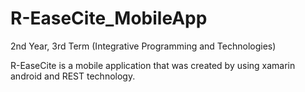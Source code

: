 # R-EaseCite_MobileApp

2nd Year, 3rd Term (Integrative Programming and Technologies)

R-EaseCite is a mobile application that was created by using xamarin android and REST technology. 
 
